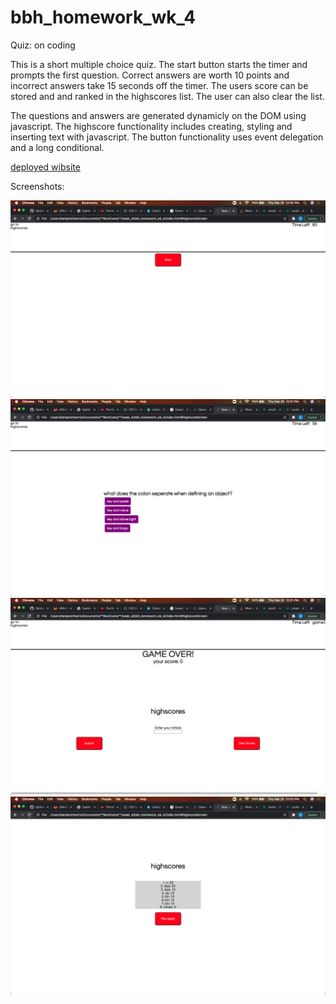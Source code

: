 # bbh_homework_wk_4

Quiz: on coding

This is a short multiple choice quiz. The start button starts the timer and prompts the first question. Correct answers are worth 10 points and incorrect answers take 15 seconds off the timer. The users score can be stored and and ranked in the highscores list. The user can also clear the list. 

The questions and answers are generated dynamicly on the DOM using javascript. The highscore functionality includes creating, styling and inserting text with javascript. The button functionality uses event delegation and a long conditional. 

[deployed wibsite](https://harben31.github.io/bbh_homework_wk_4/)

Screenshots:

![screenshot1](./assets/images/screenshot1.png)
![screenshot2](./assets/images/screenshot2.png)
![screenshot3](./assets/images/screenshot3.png)
![screenshot4](./assets/images/screenshot4.png)

